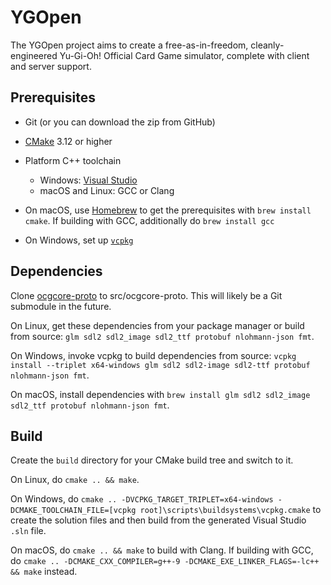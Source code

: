# YGOpen

The YGOpen project aims to create a free-as-in-freedom, cleanly-engineered Yu-Gi-Oh! Official Card Game simulator, complete with client and server support.

## Prerequisites

- Git (or you can download the zip from GitHub)
- [CMake](https://cmake.org/download/) 3.12 or higher
- Platform C++ toolchain
  - Windows: [Visual Studio](https://visualstudio.microsoft.com/)
  - macOS and Linux: GCC or Clang

- On macOS, use [Homebrew](https://brew.sh/) to get the prerequisites with `brew install cmake`. If building with GCC, additionally do `brew install gcc`
- On Windows, set up [`vcpkg`](https://github.com/microsoft/vcpkg)

## Dependencies

Clone [ocgcore-proto](https://github.com/DyXel/ocgcore-proto) to src/ocgcore-proto. This will likely be a Git submodule in the future.

On Linux, get these dependencies from your package manager or build from source: `glm sdl2 sdl2_image sdl2_ttf protobuf nlohmann-json fmt`.

On Windows, invoke vcpkg to build dependencies from source: `vcpkg install --triplet x64-windows glm sdl2 sdl2-image sdl2-ttf protobuf nlohmann-json fmt`.

On macOS, install dependencies with `brew install glm sdl2 sdl2_image sdl2_ttf protobuf nlohmann-json fmt`.

## Build

Create the `build` directory for your CMake build tree and switch to it.

On Linux, do `cmake .. && make`.

On Windows, do `cmake .. -DVCPKG_TARGET_TRIPLET=x64-windows -DCMAKE_TOOLCHAIN_FILE=[vcpkg root]\scripts\buildsystems\vcpkg.cmake` to create the solution files and then build from the generated Visual Studio `.sln` file.

On macOS, do `cmake .. && make` to build with Clang. If building with GCC, do `cmake .. -DCMAKE_CXX_COMPILER=g++-9 -DCMAKE_EXE_LINKER_FLAGS=-lc++ && make` instead.

